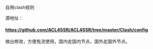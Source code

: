 自用clash规则

源地址：
#### https://github.com/ACL4SSR/ACL4SSR/tree/master/Clash/config

做出修改，方便免流使用，国内走国内节点，国外走国外节点。
